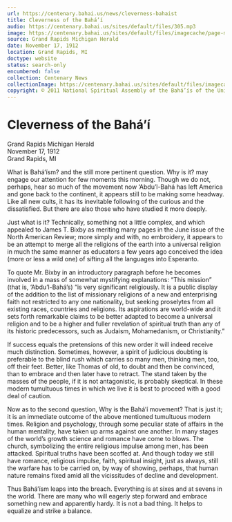 ```yaml
---
url: https://centenary.bahai.us/news/cleverness-bahaist
title: Cleverness of the Bahá’í
audio: https://centenary.bahai.us/sites/default/files/305.mp3
image: https://centenary.bahai.us/sites/default/files/imagecache/page-main-image/images/press_clippings/11-17-19%20Grand%20Rapids%20MI%20Herald%20Cleverness%20of%20the%20Baharist%28E%29.png
source: Grand Rapids Michigan Herald
date: November 17, 1912
location: Grand Rapids, MI
doctype: website
status: search-only
encumbered: false
collection: Centenary News
collectionImage: https://centenary.bahai.us/sites/default/files/imagecache/theme-image/main_image/abdulbaha-overview-small_0.jpg
copyright: © 2011 National Spiritual Assembly of the Bahá’ís of the United States
---
```



# Cleverness of the Bahá’í

Grand Rapids Michigan Herald  
November 17, 1912  
Grand Rapids, MI  



What is Bahá’ísm? and the still more pertinent question. Why is it? may engage our attention for few moments this morning. Though we do not, perhaps, hear so much of the movement now ‘Abdu’l-Bahá has left America and gone back to the continent, it appears still to be making some headway. Like all new cults, it has its inevitable following of the curious and the dissatisfied. But there are also those who have studied it more deeply.

Just what is it? Technically, something not a little complex, and which appealed to James T. Bixby as meriting many pages in the June issue of the North American Review; more simply and with, no embroidery, it appears to be an attempt to merge all the religions of the earth into a universal religion in much the same manner as educators a few years ago conceived the idea (more or less a wild one) of sifting all the languages into Esperanto.

To quote Mr. Bixby in an introductory paragraph before he becomes involved in a mass of somewhat mystifying explanations: “This mission” (that is, ‘Abdu’l-Bahá’s) “is very significant religiously. It is a public display of the addition to the list of missionary religions of a new and enterprising faith not restricted to any one nationality, but seeking proselytes from all existing races, countries and religions. Its aspirations are world-wide and it sets forth remarkable claims to be better adapted to become a universal religion and to be a higher and fuller revelation of spiritual truth than any of its historic predecessors, such as Judaism, Mohamedanism, or Christianity.”

If success equals the pretensions of this new order it will indeed receive much distinction. Sometimes, however, a spirit of judicious doubting is preferable to the blind rush which carries so many men, thinking men, too, off their feet. Better, like Thomas of old, to doubt and then be convinced, than to embrace and then later have to retract. The stand taken by the masses of the people, if it is not antagonistic, is probably skeptical. In these modern tumultuous times in which we live it is best to proceed with a good deal of caution.

Now as to the second question, Why is the Bahá’í movement? That is just it; it is an immediate outcome of the above mentioned tumultuous modern times. Religion and psychology, through some peculiar state of affairs in the human mentality, have taken up arms against one another. In many stages of the world’s growth science and romance have come to blows. The church, symbolizing the entire religious impulse among men, has been attacked. Spiritual truths have been scoffed at. And though today we still have romance, religious impulse, faith, spiritual insight, just as always, still the warfare has to be carried on, by way of showing, perhaps, that human nature remains fixed amid all the vicissitudes of decline and development.

Thus Bahá’ísm leaps into the breach. Everything is at sixes and at sevens in the world. There are many who will eagerly step forward and embrace something new and apparently hardy. It is not a bad thing. It helps to equalize and strike a balance.